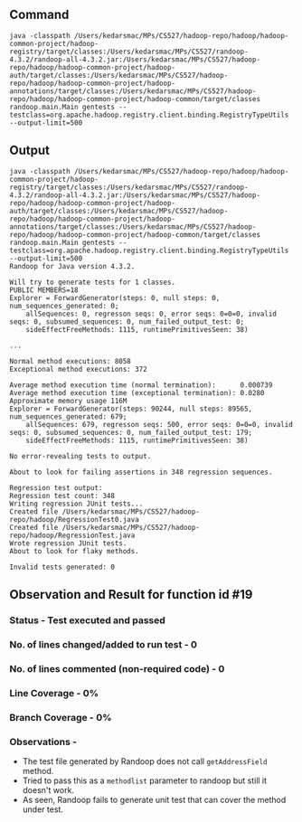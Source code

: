 ## Command

`java -classpath /Users/kedarsmac/MPs/CS527/hadoop-repo/hadoop/hadoop-common-project/hadoop-registry/target/classes:/Users/kedarsmac/MPs/CS527/randoop-4.3.2/randoop-all-4.3.2.jar:/Users/kedarsmac/MPs/CS527/hadoop-repo/hadoop/hadoop-common-project/hadoop-auth/target/classes:/Users/kedarsmac/MPs/CS527/hadoop-repo/hadoop/hadoop-common-project/hadoop-annotations/target/classes:/Users/kedarsmac/MPs/CS527/hadoop-repo/hadoop/hadoop-common-project/hadoop-common/target/classes randoop.main.Main gentests --testclass=org.apache.hadoop.registry.client.binding.RegistryTypeUtils --output-limit=500`

## Output

```
java -classpath /Users/kedarsmac/MPs/CS527/hadoop-repo/hadoop/hadoop-common-project/hadoop-registry/target/classes:/Users/kedarsmac/MPs/CS527/randoop-4.3.2/randoop-all-4.3.2.jar:/Users/kedarsmac/MPs/CS527/hadoop-repo/hadoop/hadoop-common-project/hadoop-auth/target/classes:/Users/kedarsmac/MPs/CS527/hadoop-repo/hadoop/hadoop-common-project/hadoop-annotations/target/classes:/Users/kedarsmac/MPs/CS527/hadoop-repo/hadoop/hadoop-common-project/hadoop-common/target/classes randoop.main.Main gentests --testclass=org.apache.hadoop.registry.client.binding.RegistryTypeUtils --output-limit=500
Randoop for Java version 4.3.2.

Will try to generate tests for 1 classes.
PUBLIC MEMBERS=18
Explorer = ForwardGenerator(steps: 0, null steps: 0, num_sequences_generated: 0;
    allSequences: 0, regresson seqs: 0, error seqs: 0=0=0, invalid seqs: 0, subsumed_sequences: 0, num_failed_output_test: 0;
    sideEffectFreeMethods: 1115, runtimePrimitivesSeen: 38)

...

Normal method executions: 8058
Exceptional method executions: 372

Average method execution time (normal termination):      0.000739
Average method execution time (exceptional termination): 0.0280
Approximate memory usage 116M
Explorer = ForwardGenerator(steps: 90244, null steps: 89565, num_sequences_generated: 679;
    allSequences: 679, regresson seqs: 500, error seqs: 0=0=0, invalid seqs: 0, subsumed_sequences: 0, num_failed_output_test: 179;
    sideEffectFreeMethods: 1115, runtimePrimitivesSeen: 38)

No error-revealing tests to output.

About to look for failing assertions in 348 regression sequences.

Regression test output:
Regression test count: 348
Writing regression JUnit tests...
Created file /Users/kedarsmac/MPs/CS527/hadoop-repo/hadoop/RegressionTest0.java
Created file /Users/kedarsmac/MPs/CS527/hadoop-repo/hadoop/RegressionTest.java
Wrote regression JUnit tests.
About to look for flaky methods.

Invalid tests generated: 0
```

## Observation and Result for function id #19

### Status - Test executed and passed

### No. of lines changed/added to run test - 0

### No. of lines commented (non-required code) - 0

### Line Coverage - 0%

### Branch Coverage - 0%

### Observations -

- The test file generated by Randoop does not call `getAddressField` method.
- Tried to pass this as a `methodlist` parameter to randoop but still it doesn't work.
- As seen, Randoop fails to generate unit test that can cover the method under test.

